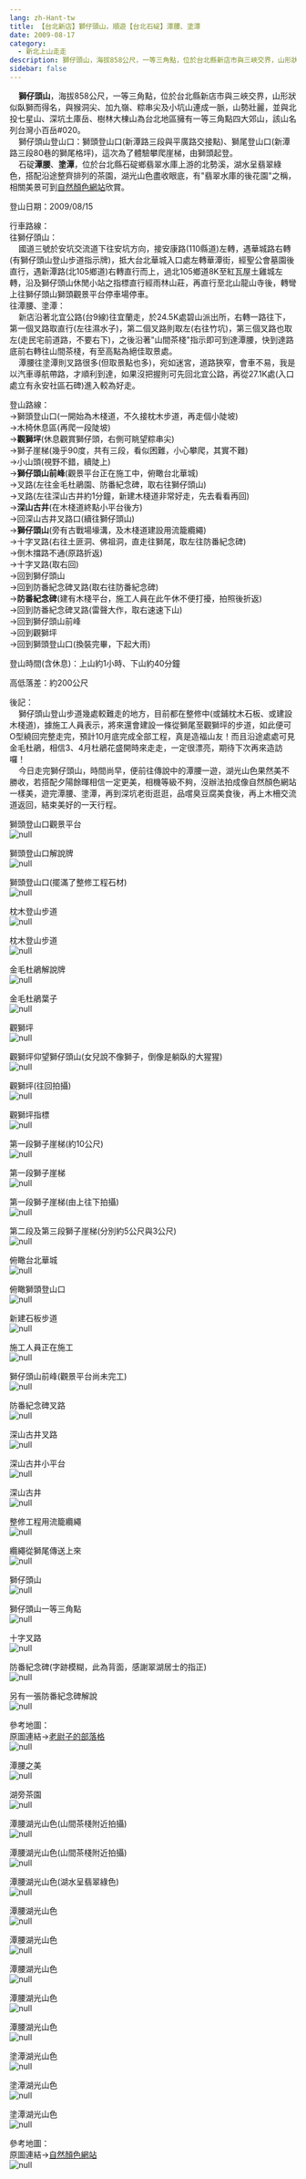 ```yaml
---
lang: zh-Hant-tw
title: 【台北新店】獅仔頭山，順遊【台北石碇】潭腰、塗潭
date: 2009-08-17
category: 
  - 新北上山走走
description: 獅仔頭山，海拔858公尺，一等三角點，位於台北縣新店市與三峽交界，山形狀似臥獅而得名，與猴洞尖、加九嶺、粽串尖及小坑山連成一脈，山勢壯麗，並與北投七星山、深坑土庫岳、樹林大棟山為台北地區擁有一等三角點四大郊山，該山名列台灣小百岳#020。 獅仔頭山登山口：獅頭登山口(新潭路三段與平廣路交接點)、獅尾登山口(新潭路三段80巷的獅尾格坪)，這次為了體驗攀爬崖梯，由獅頭起登。 石碇潭腰、塗潭，位於台北縣石碇鄉翡翠水庫上游的北勢溪，湖水呈翡翠綠色，搭配沿途整齊排列的茶園，湖光山色盡收眼底，有"翡翠水庫的後花園"之稱，相關美景可到[自然顏色網站](http://www.pse100i.idv.tw/n/stwntnskw/stwntnskw001.htm)欣賞。
sidebar: false
---
```


    **獅仔頭山**，海拔858公尺，一等三角點，位於台北縣新店市與三峽交界，山形狀似臥獅而得名，與猴洞尖、加九嶺、粽串尖及小坑山連成一脈，山勢壯麗，並與北投七星山、深坑土庫岳、樹林大棟山為台北地區擁有一等三角點四大郊山，該山名列台灣小百岳#020。  
    獅仔頭山登山口：獅頭登山口(新潭路三段與平廣路交接點)、獅尾登山口(新潭路三段80巷的獅尾格坪)，這次為了體驗攀爬崖梯，由獅頭起登。  
    石碇**潭腰**、**塗潭**，位於台北縣石碇鄉翡翠水庫上游的北勢溪，湖水呈翡翠綠色，搭配沿途整齊排列的茶園，湖光山色盡收眼底，有"翡翠水庫的後花園"之稱，相關美景可到[自然顏色網站](http://www.pse100i.idv.tw/n/stwntnskw/stwntnskw001.htm)欣賞。

登山日期：2009/08/15

行車路線：  
往獅仔頭山：  
    國道三號於安坑交流道下往安坑方向，接安康路(110縣道)左轉，遇華城路右轉(有獅仔頭山登山步道指示牌)，抵大台北華城入口處左轉華潭街，經聖公會墓園後直行，遇新潭路(北105鄉道)右轉直行而上，過北105鄉道8K至紅瓦屋土雞城左轉，沿及獅仔頭山休閒小站之指標直行經雨林山莊，再直行至北山龍山寺後，轉彎上往獅仔頭山獅頭觀景平台停車場停車。  
往潭腰、塗潭：  
    新店沿著北宜公路(台9線)往宜蘭走，於24.5K處碧山派出所，右轉一路往下，第一個叉路取直行(左往濕水子)，第二個叉路則取左(右往竹坑)，第三個叉路也取左(走民宅前道路，不要右下)，之後沿著"山間茶棧"指示即可到達潭腰，快到達路底前右轉往山間茶棧，有至高點為絕佳取景處。  
    潭腰往塗潭則叉路很多(但取景點也多)，宛如迷宮，道路狹窄，會車不易，我是以汽車導航帶路，才順利到達，如果沒把握則可先回北宜公路，再從27.1K處(入口處立有永安社區石碑)進入較為好走。

登山路線：  
→獅頭登山口(一開始為木棧道，不久接枕木步道，再走個小陡坡)  
→木椅休息區(再爬一段陡坡)  
→**觀獅坪**(休息觀賞獅仔頭，右側可眺望粽串尖)  
→獅子崖梯(幾乎90度，共有三段，看似困難，小心攀爬，其實不難)  
→小山頭(視野不錯，續陡上)  
→**獅仔頭山前峰**(觀景平台正在施工中，俯瞰台北華城)  
→叉路(左往金毛杜鵑園、防番紀念碑，取右往獅仔頭山)  
→叉路(左往深山古井約1分鐘，新建木棧道非常好走，先去看看再回)  
→**深山古井**(在木棧道終點小平台後方)  
→回深山古井叉路口(續往獅仔頭山)  
→**獅仔頭山**(旁有古戰場壕溝，及木棧道建設用流籠纜繩)  
→十字叉路(右往土匪洞、佛祖洞，直走往獅尾，取左往防番紀念碑)  
→倒木擋路不通(原路折返)  
→十字叉路(取右回)  
→回到獅仔頭山  
→回到防番紀念碑叉路(取右往防番紀念碑)  
→**防番紀念碑**(建有木棧平台，施工人員在此午休不便打擾，拍照後折返)  
→回到防番紀念碑叉路(雷聲大作，取右速速下山)  
→回到獅仔頭山前峰  
→回到觀獅坪  
→回到獅頭登山口(換裝完畢，下起大雨)

登山時間(含休息)：上山約1小時、下山約40分鐘

高低落差：約200公尺

後記：  
    獅仔頭山登山步道幾處較難走的地方，目前都在整修中(或鋪枕木石板、或建設木棧道)，據施工人員表示，將來還會建設一條從獅尾至觀獅坪的步道，如此便可O型繞回完整走完，預計10月底完成全部工程，真是造福山友！而且沿途處處可見金毛杜鵑，相信3、4月杜鵑花盛開時來走走，一定很漂亮，期待下次再來造訪囉！  
    今日走完獅仔頭山，時間尚早，便前往傳說中的潭腰一遊，湖光山色果然美不勝收，若搭配夕陽餘暉相信一定更美，相機等級不夠，沒辦法拍成像自然顏色網站一樣美，遊完潭腰、塗潭，再到深坑老街逛逛，品嚐臭豆腐美食後，再上木柵交流道返回，結束美好的一天行程。

獅頭登山口觀景平台  
![null](image/131318083_l.jpg)

獅頭登山口解說牌  
![null](image/131318106_l.jpg)

獅頭登山口(擺滿了整修工程石材)  
![null](image/131318145_l.jpg)

枕木登山步道  
![null](image/131318259_l.jpg)

枕木登山步道  
![null](image/131318267_l.jpg)

金毛杜鵑解說牌  
![null](image/131318290_l.jpg)

金毛杜鵑葉子  
![null](image/131318304_l.jpg)

觀獅坪  
![null](image/131318317_l.jpg)

觀獅坪仰望獅仔頭山(女兒說不像獅子，倒像是躺臥的大猩猩)  
![null](image/131318367_l.jpg)

觀獅坪(往回拍攝)  
![null](image/131318406_l.jpg)

觀獅坪指標  
![null](image/131318547_l.jpg)

第一段獅子崖梯(約10公尺)  
![null](image/131318612_l.jpg)

第一段獅子崖梯  
![null](image/131318617_l.jpg)

第一段獅子崖梯(由上往下拍攝)  
![null](image/131318624_l.jpg)

第二段及第三段獅子崖梯(分別約5公尺與3公尺)  
![null](image/131318602_l.jpg)

俯瞰台北華城  
![null](image/131318840_l.jpg)

俯瞰獅頭登山口  
![null](image/131318846_l.jpg)

新建石板步道  
![null](image/131318849_l.jpg)

施工人員正在施工  
![null](image/131318852_l.jpg)

獅仔頭山前峰(觀景平台尚未完工)  
![null](image/131318857_l.jpg)

防番紀念碑叉路  
![null](image/131318898_l.jpg)

深山古井叉路  
![null](image/131318904_l.jpg)

深山古井小平台  
![null](image/131318934_l.jpg)

深山古井  
![null](image/131318975_l.jpg)

整修工程用流籠纜繩  
![null](image/131319040_l.jpg)

纜繩從獅尾傳送上來  
![null](image/131319052_l.jpg)

獅仔頭山  
![null](image/131319098_l.jpg)

獅仔頭山一等三角點  
![null](image/131319068_l.jpg)

十字叉路  
![null](image/131319087_l.jpg)

防番紀念碑(字跡模糊，此為背面，感謝翠湖居士的指正)  
![null](image/131319115_l.jpg)

另有一張防番紀念碑解說  
![null](image/131318838_l.jpg)

參考地圖：  
原圖連結→[老尉子的部落格](http://blog.xuite.net/laoweiz/blog/21939915)  
![null](image/131319864_l.jpg)

潭腰之美  
![null](image/131319630_l.jpg)

湖旁茶園  
![null](image/131319634_l.jpg)

潭腰湖光山色(山間茶棧附近拍攝)  
![null](image/131319638_l.jpg)

潭腰湖光山色(山間茶棧附近拍攝)  
![null](image/131319679_l.jpg)

潭腰湖光山色(湖水呈翡翠綠色)  
![null](image/131319682_l.jpg)

潭腰湖光山色  
![null](image/131319687_l.jpg)

潭腰湖光山色  
![null](image/131319714_l.jpg)

潭腰湖光山色  
![null](image/131319719_l.jpg)

潭腰湖光山色  
![null](image/131319738_l.jpg)

潭腰湖光山色  
![null](image/131319750_l.jpg)

塗潭湖光山色  
![null](image/131319774_l.jpg)

塗潭湖光山色  
![null](image/131319779_l.jpg)

塗潭湖光山色  
![null](image/131319626_l.jpg)

參考地圖：  
原圖連結→[自然顏色網站](http://www.pse100i.idv.tw/n/stwntnskw/stwntnskw039.htm)  
![null](image/131319944_l.jpg)